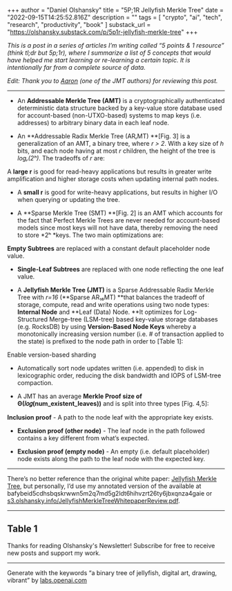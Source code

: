 +++
author = "Daniel Olshansky"
title = "5P;1R Jellyfish Merkle Tree"
date = "2022-09-15T14:25:52.816Z"
description = ""
tags = [
    "crypto", "ai", "tech", "research", "productivity", "book"
]
substack_url = "https://olshansky.substack.com/p/5p1r-jellyfish-merkle-tree"
+++

*This is a post in a series of articles I’m writing called “5 points & 1 resource” (think tl;dr but 5p;1r), where I summarize a list of 5 concepts that would have helped me start learning or re-learning a certain topic. It is intentionally far from a complete source of data.*

*Edit: Thank you to [Aaron](https://www.linkedin.com/in/zhenhuangao/) (one of the JMT authors) for reviewing this post.*

---

- An **Addressable Merkle Tree (AMT)** is a cryptographically authenticated deterministic data structure backed by a key-value store database used for account-based (non-UTXO-based) systems to map keys (i.e. addresses) to arbitrary binary data in each leaf node.

- An **Addressable Radix Merkle Tree (ARᵣMT) **[Fig. 3] is a generalization of an AMT, a binary tree, where *r > 2*. With a key size of *h* bits, and each node having at most *r* children, the height of the tree is *logᵣ(2ʰ)*. The tradeoffs of *r* are:

A **large r** is good for read-heavy applications but results in greater write amplification and higher storage costs when updating internal path nodes.

- A **small r** is good for write-heavy applications, but results in higher I/O when querying or updating the tree.

- A **Sparse Merkle Tree (SMT) **[Fig. 2] is an AMT which accounts for the fact that Perfect Merkle Trees are never needed for account-based models since most keys will not have data, thereby removing the need to store *2ʰ *keys. The two main optimizations are:

**Empty Subtrees** are replaced with a constant default placeholder node value.

- **Single-Leaf Subtrees** are replaced with one node reflecting the one leaf value.

- A **Jellyfish Merkle Tree (JMT)** is a Sparse Addressable Radix Merkle Tree with *r=16* (**Sparse AR₁₆MT) **that balances the tradeoff of storage, compute, read and write operations using two node types: **Internal Node** and **Leaf (Data) Node. **It optimizes for Log-Structured Merge-tree (LSM-tree) based key-value storage databases (e.g. RocksDB) by using **Version-Based Node Keys** whereby a monotonically increasing version number (i.e. # of transaction applied to the state) is prefixed to the node path in order to [Table 1]:

Enable version-based sharding

- Automatically sort node updates written (i.e. appended) to disk in lexicographic order, reducing the disk bandwidth and IOPS of LSM-tree compaction.

- A JMT has an average **Merkle Proof size of Θ(𝑙𝑜𝑔(num_existent_leaves))** and is split into three types [Fig. 4,5]:

**Inclusion proof** - A path to the node leaf with the appropriate key exists.

- **Exclusion proof (other node)** - The leaf node in the path followed contains a key different from what’s expected.

- **Exclusion proof (empty node)** - An empty (i.e. default placeholder) node exists along the path to the leaf node with the expected key.

---
There’s no better reference than the original white paper: [Jellyfish Merkle Tree](https://developers.diem.com/papers/jellyfish-merkle-tree/2021-01-14.pdf), but personally, I’d use my annotated version of the available at bafybeid5cdhsbqskrwwn5m2q7md5g2ldt6hihvzrt26ty6jbxqnza4gaie or [s3.olshansky.info/JellyfishMerkleTreeWhitepaperReview.pdf](https://s3.olshansky.info/JellyfishMerkleTreeWhitepaperReview.pdf).

---
Table 1
---
Thanks for reading Olshansky's Newsletter! Subscribe for free to receive new posts and support my work.

---
Generate with the keywords “a binary tree of jellyfish, digital art, drawing, vibrant” by [labs.openai.com](https://labs.openai.com/)